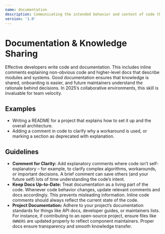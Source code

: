 ```yaml
---
name: documentation
description: Communicating the intended behavior and context of code through clear documentation and comments, and sharing knowledge with the team.
version: '1.0'
---
```

# Documentation & Knowledge Sharing

Effective developers write code and documentation. This includes inline comments explaining non-obvious code and higher-level docs that describe modules and systems. Good documentation ensures that knowledge is shared, onboarding is easier, and future maintainers understand the rationale behind decisions. In 2025’s collaborative environments, this skill is invaluable for team velocity.

## Examples
- Writing a README for a project that explains how to set it up and the overall architecture.
- Adding a comment in code to clarify why a workaround is used, or marking a section as deprecated with explanation.

## Guidelines
- **Comment for Clarity:** Add explanatory comments where code isn’t self-explanatory – for example, to clarify complex algorithms, workarounds, or important decisions. A brief comment can save others (and your future self) lots of time understanding the code’s intent.
- **Keep Docs Up-to-Date:** Treat documentation as a living part of the code. Whenever code behavior changes, update relevant comments and docs accordingly. This prevents misleading information. Inline code comments should always reflect the current state of the code.
- **Project Documentation:** Adhere to your project’s documentation standards for things like API docs, developer guides, or maintainers lists. For instance, if contributing to an open-source project, ensure files like `OWNERS` are updated properly to reflect component maintainers. Proper docs ensure transparency and smooth knowledge transfer.
